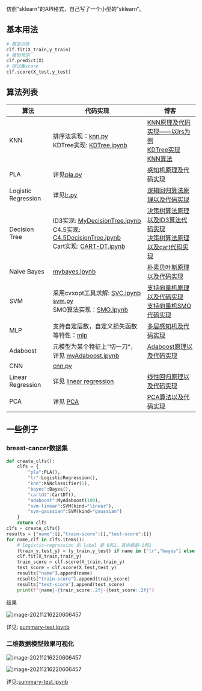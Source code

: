 仿照“sklearn"的API格式，自己写了一个小型的”sklearn“。

## 基本用法

```python
# 模型训练
clf.fit(X_train,y_train)
# 模型预测
clf.predict(X)
# 测试集score
clf.score(X_test,y_test)
```

## 算法列表


|算法 | 代码实现 | 博客 |
| --- | --- | --- |
| KNN | 排序法实现：[knn.py](./KNN/knn.py)<br>KDTree实现:  [KDTree.ipynb](./KNN/KDTree.ipynb) | [KNN原理及代码实现——以irs为例](https://zhuanlan.zhihu.com/p/611231868)<br>[KDTree实现KNN算法](https://zhuanlan.zhihu.com/p/611301589) |
| PLA | 详见[pla.py](./PLA) | [感知机原理及代码实现](https://zhuanlan.zhihu.com/p/611500346) |
| Logistic Regression | 详见[lr.py](./LogisticRegression/lr.py) | [逻辑回归算法原理以及代码实现](https://zhuanlan.zhihu.com/p/611305829) |
| Decision Tree | ID3实现: [MyDecisionTree.ipynb](DecisionTree/MyDecisionTree.ipynb)<br>C4.5实现: [C4.5DecisionTree.ipynb](DecisionTree/C4.5DecisionTree.ipynb)<br>Cart实现: [CART-DT.ipynb](DecisionTree/CART-DT.ipynb) | [决策树算法原理以及ID3算法代码实现](https://zhuanlan.zhihu.com/p/611309188)<br>[决策树算法原理以及cart代码实现](https://zhuanlan.zhihu.com/p/611311582) |
| Naive Bayes | [mybayes.ipynb](./NaiveBayes/mybayes.ipynb) | [朴素贝叶斯原理以及代码实现](https://zhuanlan.zhihu.com/p/611304041) |
| SVM | 采用cvxopt工具求解: [SVC.ipynb](./SVM/SVC.ipynb)  [svm.py](./SVM/svm.py)<br>SMO算法实现：[SMO.ipynb](./SVM/SMO.ipynb) | [支持向量机原理以及代码实现](https://zhuanlan.zhihu.com/p/611475806)<br>[支持向量机SMO代码实现](https://zhuanlan.zhihu.com/p/611483233) |
| MLP | 支持自定层数，自定义损失函数等特性：[mlp](./MLP) | [多层感知机及代码实现](https://zhuanlan.zhihu.com/p/611500502) |
| Adaboost | 元模型为某个特征上”切一刀“，详见 [myAdaboost.ipynb](./Adaboost/myAdaboost.ipynb) | [Adaboost原理以及代码实现](https://zhuanlan.zhihu.com/p/611312201) |
| CNN | [cnn.py](./CNN) |  |
| Linear Regression | 详见 [linear regression](./LinearRegression) | [线性回归原理以及代码实现](https://zhuanlan.zhihu.com/p/611485530) |
| PCA | 详见 [PCA](./PCA) | [PCA算法以及代码实现](https://zhuanlan.zhihu.com/p/611486901) |


## 一些例子

### breast-cancer数据集

```python
def create_clfs():
    clfs = {
        "pla":PLA(),
        "lr":LogisticRegression(),
        "knn":KNNclassifier(5),
        "bayes":Bayes(),
        "cartdt":CartDT(),
        "adaboost":MyAdaboost(100),
        "svm-linear":SVM(kind="linear"),
        "svm-gaussian":SVM(kind="gaussian")
    }
    return clfs
clfs = create_clfs()
results = {"name":[],"train-score":[],"test-score":[]}
for name,clf in clfs.items():
    # logistic—regression 的 label 是 0和1，其余都是-1和1
    (train_y,test_y) = (y_train,y_test) if name in ["lr","bayes"] else (y_train_neg,y_test_neg)
    clf.fit(X_train,train_y)
    train_score = clf.score(X_train,train_y)
    test_score = clf.score(X_test,test_y)
    results["name"].append(name)
    results["train-score"].append(train_score)
    results["test-score"].append(test_score)
    print(f"{name}-{train_score:.2f}-{test_score:.2f}")
```

结果

![image-20211216220606457](https://cdn.jsdelivr.net/gh/QYHcrossover/blog-imgbed//blogimg/image-20211216220606457.png)

详见: [summary-test.ipynb](summary-test.ipynb)

### 二维数据模型效果可视化



![image-20211216220606457](https://cdn.jsdelivr.net/gh/QYHcrossover/blog-imgbed//blogimg/1_1.png)

![image-20211216220606457](https://cdn.jsdelivr.net/gh/QYHcrossover/blog-imgbed//blogimg/1_2png.png)

详见:[summary-test.ipynb](summary-test.ipynb)

